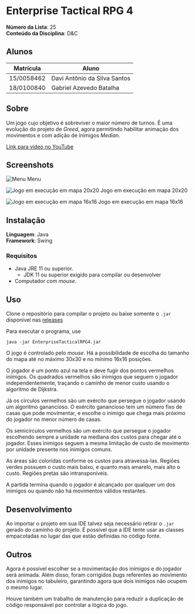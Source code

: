 # Enterprise Tactical RPG 4

**Número da Lista**: 25<br>
**Conteúdo da Disciplina**: D&C<br>

## Alunos

| Matrícula | Aluno |
| ---------- | -- |
| 15/0058462 |  Davi Antônio da Silva Santos |
| 18/0100840 |  Gabriel Azevedo Batalha |

## Sobre

Um jogo cujo objetivo é sobreviver o maior número de turnos. É uma evolução do
projeto de *Greed*, agora permitindo habilitar animação dos movimentos e com
adição de inimigos *Median*.

[Link para vídeo no YouTube](https://youtu.be/VrB_-aslf8I)

## Screenshots

![Menu](https://i.imgur.com/m8vTIQG.png)
Menu

![Jogo em execução em mapa 20x20](https://i.imgur.com/rithhNi.png)
Jogo em execução em mapa 20x20

![Jogo em execução em mapa 16x16](https://i.imgur.com/9Ore9el.png)
Jogo em execução em mapa 16x16

## Instalação 
**Linguagem**: Java<br>
**Framework**: Swing<br>

### Requisitos

- Java JRE 11 ou superior.
  - JDK 11 ou superior exigido para compilar ou desenvolver
- Computador com *mouse*.

## Uso 

Clone o repositório para compilar o projeto ou baixe somente o `.jar` disponível
nas [releases](https://github.com/projeto-de-algoritmos/D-C_Enterprise_Tactical_RPG_4/releases)

Para executar o programa, use
```
java -jar EnterpriseTacticalRPG4.jar
```
O jogo é controlado pelo *mouse*. Há a possibilidade de escolha do tamanho do
mapa até no máximo 30x30 e no mínimo 16x16 posições.

O jogador é um ponto azul na tela e deve fugir dos pontos vermelhos inimigos.
Os quadrados vermelhos são inimigos que seguem o jogador independentemente,
traçando o caminho de menor custo usando o algoritmo de Dijkstra.

Já os círculos vermelhos são um exército que persegue o jogador usando um
algoritmo ganancioso. O exército ganancioso tem um número fixo de casas que
pode movimentar, e escolhe o inimigo que chega mais próximo do jogador no menor
número de casas.

Os semicírculos vermelhos são um exército que persegue o jogador escolhendo
sempre a unidade na mediana dos custos para chegar até o jogador. Esses
inimigos seguem a mesma limitação de custo de movimento por unidade presente
nos inimigos comuns.

As áreas são coloridas conforme os custos para atravessá-las. Regiões verdes
possuem o custo mais baixo, e quanto mais amarelo, mais alto o custo. Regiões
pretas são intransponíveis.

A partida termina quando o jogador é alcançado por qualquer um dos inimigos ou
quando não há movimentos válidos restantes.

## Desenvolvimento

Ao importar o projeto em sua IDE talvez seja necessário retirar o `.jar` gerado
do caminho do projeto. É possível que a IDE tente usar as classes empacotadas
no lugar das que estão definidas no código fonte.

## Outros

Agora é possível escolher se a movimentação dos inimigos e do jogador será
animada. Além disso, foram corrigidos *bugs* referentes ao movimento dos
inimigos no tabuleiro, garantindo agora que dois inimigos não ocupem o mesmo
lugar.

Houve também um trabalho de manutenção para reduzir a duplicação de código
responsável por controlar a lógica do jogo.